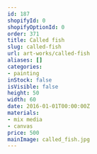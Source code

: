 ```yaml
---
id: 187
shopifyId: 0
shopifyOptionId: 0
order: 371
title: Called fish
slug: called-fish
url: art-works/called-fish
aliases: []
categories:
- painting
inStock: false
isVisible: false
height: 50
width: 60
date: 2016-01-01T00:00:00Z
materials:
- mix media
- canvas
price: 500
mainImage: called_fish.jpg
---
```

